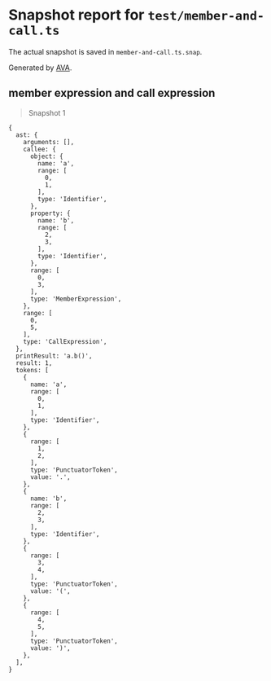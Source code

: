 # Snapshot report for `test/member-and-call.ts`

The actual snapshot is saved in `member-and-call.ts.snap`.

Generated by [AVA](https://avajs.dev).

## member expression and call expression

> Snapshot 1

    {
      ast: {
        arguments: [],
        callee: {
          object: {
            name: 'a',
            range: [
              0,
              1,
            ],
            type: 'Identifier',
          },
          property: {
            name: 'b',
            range: [
              2,
              3,
            ],
            type: 'Identifier',
          },
          range: [
            0,
            3,
          ],
          type: 'MemberExpression',
        },
        range: [
          0,
          5,
        ],
        type: 'CallExpression',
      },
      printResult: 'a.b()',
      result: 1,
      tokens: [
        {
          name: 'a',
          range: [
            0,
            1,
          ],
          type: 'Identifier',
        },
        {
          range: [
            1,
            2,
          ],
          type: 'PunctuatorToken',
          value: '.',
        },
        {
          name: 'b',
          range: [
            2,
            3,
          ],
          type: 'Identifier',
        },
        {
          range: [
            3,
            4,
          ],
          type: 'PunctuatorToken',
          value: '(',
        },
        {
          range: [
            4,
            5,
          ],
          type: 'PunctuatorToken',
          value: ')',
        },
      ],
    }
